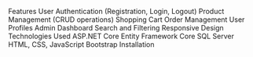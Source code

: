 Features
User Authentication (Registration, Login, Logout)
Product Management (CRUD operations)
Shopping Cart
Order Management
User Profiles
Admin Dashboard
Search and Filtering
Responsive Design
Technologies Used
ASP.NET Core
Entity Framework Core
SQL Server
HTML, CSS, JavaScript
Bootstrap
Installation
